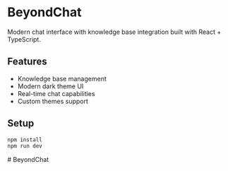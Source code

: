 # BeyondChat

Modern chat interface with knowledge base integration built with React + TypeScript.

## Features
- Knowledge base management
- Modern dark theme UI
- Real-time chat capabilities
- Custom themes support

## Setup
```bash
npm install
npm run dev
```
#   B e y o n d C h a t  
 